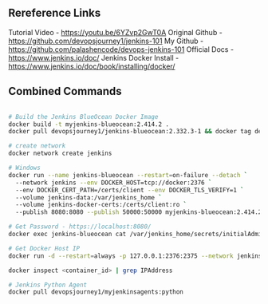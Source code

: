 ## Rereference Links 
Tutorial Video - https://youtu.be/6YZvp2GwT0A 
Original Github - https://github.com/devopsjourney1/jenkins-101
My Github - https://github.com/palashencode/devops-jenkins-101
Official Docs - https://www.jenkins.io/doc/
Jenkins Docker Install - https://www.jenkins.io/doc/book/installing/docker/

## Combined Commands
``` bash

# Build the Jenkins BlueOcean Docker Image
docker build -t myjenkins-blueocean:2.414.2 .
docker pull devopsjourney1/jenkins-blueocean:2.332.3-1 && docker tag devopsjourney1/jenkins-blueocean:2.332.3-1 myjenkins-blueocean:2.332.3-1

# create network
docker network create jenkins

# Windows
docker run --name jenkins-blueocean --restart=on-failure --detach `
  --network jenkins --env DOCKER_HOST=tcp://docker:2376 `
  --env DOCKER_CERT_PATH=/certs/client --env DOCKER_TLS_VERIFY=1 `
  --volume jenkins-data:/var/jenkins_home `
  --volume jenkins-docker-certs:/certs/client:ro `
  --publish 8080:8080 --publish 50000:50000 myjenkins-blueocean:2.414.2

# Get Password - https://localhost:8080/
docker exec jenkins-blueocean cat /var/jenkins_home/secrets/initialAdminPassword

# Get Docker Host IP
docker run -d --restart=always -p 127.0.0.1:2376:2375 --network jenkins -v /var/run/docker.sock:/var/run/docker.sock alpine/socat tcp-listen:2375,fork,reuseaddr unix-connect:/var/run/docker.sock

docker inspect <container_id> | grep IPAddress

# Jenkins Python Agent 
docker pull devopsjourney1/myjenkinsagents:python

```
